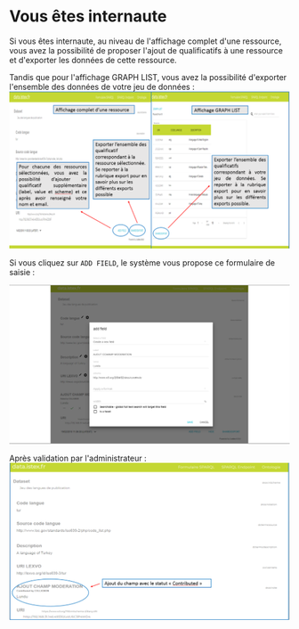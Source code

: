 # Vous êtes internaute

Si vous êtes internaute, au niveau de l'affichage complet d'une ressource, vous avez la possibilité de proposer l'ajout de qualificatifs à une ressource et d'exporter les données de cette ressource.

Tandis que pour l'affichage GRAPH LIST, vous avez la possibilité d'exporter l'ensemble des données de votre jeu de données : ![Bouton d&apos;export des donn&#xE9;es](../.gitbook/assets/editionpageinternaute.png)

Si vous cliquez sur `ADD FIELD`, le système vous propose ce formulaire de saisie :

![Formulaire d&apos;ajout de champ](../.gitbook/assets/editionpageinternaute2.png)

Après validation par l'administrateur : ![Champ avec statut &quot;Contributed&quot;](../.gitbook/assets/editionpageinternaute3.png)

